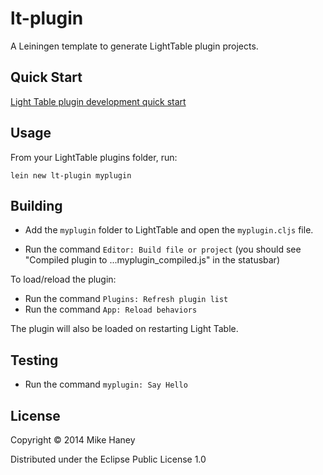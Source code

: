 # lt-plugin

A Leiningen template to generate LightTable plugin projects.

## Quick Start

[Light Table plugin development quick start](http://youtu.be/j91Li9kL0t8)

## Usage

From your LightTable plugins folder, run:

`lein new lt-plugin myplugin`

## Building

* Add the `myplugin` folder to LightTable and open the `myplugin.cljs` file.

* Run the command `Editor: Build file or project` (you should see "Compiled plugin to ...myplugin_compiled.js" in the statusbar)

To load/reload the plugin:

* Run the command `Plugins: Refresh plugin list`
* Run the command `App: Reload behaviors`

The plugin will also be loaded on restarting Light Table.

## Testing

* Run the command `myplugin: Say Hello`


## License

Copyright © 2014 Mike Haney

Distributed under the Eclipse Public License 1.0
